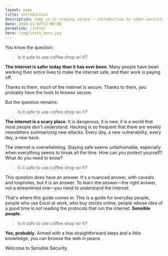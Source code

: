 ```yaml
---
layout: page
title: Introduction
description: Jump in to staying secure – introduction to cyber-security techniques for sensible people.
date: 2018-11-02T12:00:00
permalink: /intro/
hero: /img/intro_hero.jpg
---
```


<!-- [hero image: Alice and Bob waiting in a coffee shop and literally everyone else is a stereotypical "hacker" in a trench coat] -->

You know the question:

> Is it safe to use coffee shop wi-fi?

**The internet is safer today than it has ever been**. Many people have been working their entire lives to make the internet safe, and their work is paying off.

Thanks to them, much of the internet is secure. Thanks to them, you probably have the tools to browse secure.

But the question remains:

> Is it safe to use coffee shop wi-fi?

**The internet is a scary place**. It is dangerous, it is new, it is a world that most people don't understand. Hacking is so frequent that there are weekly newsletters summarizing new attacks. Every day, a new vulnerability; every day, a new  hack.

The internet is overwhelming. Staying safe seems unfathomable, especially when everything seems to break all the time. How can you protect yourself? What do you need to know?

> Is it safe to use coffee shop wi-fi?

This question does have an answer. It's a nuanced answer, with caveats and loopholes, but it is an answer. To learn the answer—the right answer, not a streamlined one—you need to understand the Internet.

That's where this guide comes in. This is a guide for everyday people, people who use Excel at work, who buy stocks online, people whose idea of a good time is *not* reading the protocols that run the internet. **Sensible people**.

> Is it safe to use coffee shop wi-fi?

**Yes, probably**. Armed with a few straightforward steps and a little knowledge, you can browse the web in peace.

Welcome to Sensible Security.